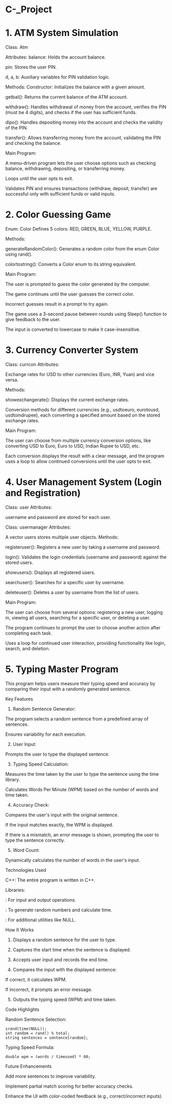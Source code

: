# C-_Project
# 1. ATM System Simulation
  Class: Atm
  
  Attributes:
  balance: Holds the account balance.
  
  pin: Stores the user PIN.
  
  d, a, b: Auxiliary variables for PIN validation logic.
  
  Methods:
  Constructor: Initializes the balance with a given amount.
  
  getbal(): Returns the current balance of the ATM account.
  
  withdraw(): Handles withdrawal of money from the account, verifies the PIN (must be 4 digits), and checks if the user has sufficient funds.
  
  dipo(): Handles depositing money into the account and checks the validity of the PIN.
  
  transfer(): Allows transferring money from the account, validating the PIN and checking the balance.
  
  Main Program:
  
  A menu-driven program lets the user choose options such as checking balance, withdrawing, depositing, or transferring money.
  
  Loops until the user opts to exit.
  
  Validates PIN and ensures transactions (withdraw, deposit, transfer) are successful only with sufficient funds or valid inputs.

# 2. Color Guessing Game
  Enum: Color
  Defines 5 colors: RED, GREEN, BLUE, YELLOW, PURPLE.
  
  Methods:
  
  generateRandomColor(): Generates a random color from the enum Color using rand().
  
  colortostring(): Converts a Color enum to its string equivalent.
  
  Main Program:
  
  The user is prompted to guess the color generated by the computer.
  
  The game continues until the user guesses the correct color.
  
  Incorrect guesses result in a prompt to try again.
  
  The game uses a 3-second pause between rounds using Sleep() function to give feedback to the user.
  
  The input is converted to lowercase to make it case-insensitive.

# 3. Currency Converter System
  Class: currcon
  Attributes:
  
  Exchange rates for USD to other currencies (Euro, INR, Yuan) and vice versa.
  
  Methods:
  
  showexchangerate(): Displays the current exchange rates.
  
  Conversion methods for different currencies (e.g., usdtoeuro, eurotousd, usdtoindrupee), each converting a specified amount based on the stored exchange rates.
  
  Main Program:
  
  The user can choose from multiple currency conversion options, like converting USD to Euro, Euro to USD, Indian Rupee to USD, etc.
  
  Each conversion displays the result with a clear message, and the program uses a loop to allow continued conversions until the user opts to exit.

# 4. User Management System (Login and Registration)
  Class: user
  Attributes:
  
  username and password are stored for each user.
  
  Class: usermanager
  Attributes:
  
  A vector users stores multiple user objects.
  Methods:
  
  registeruser(): Registers a new user by taking a username and password.
  
  login(): Validates the login credentials (username and password) against the stored users.
  
  showusers(): Displays all registered users.
  
  searchuser(): Searches for a specific user by username.
  
  deleteuser(): Deletes a user by username from the list of users.
  
  Main Program:
  
  The user can choose from several options: registering a new user, logging in, viewing all users, searching for a specific user, or deleting a user.
  
  The program continues to prompt the user to choose another action after completing each task.
  
  Uses a loop for continued user interaction, providing functionality like login, search, and deletion.

# 5. Typing Master Program

This program helps users measure their typing speed and accuracy by comparing their input with a randomly generated sentence.

Key Features

1. Random Sentence Generator:

The program selects a random sentence from a predefined array of sentences.

Ensures variability for each execution.



2. User Input:

Prompts the user to type the displayed sentence.



3. Typing Speed Calculation:

Measures the time taken by the user to type the sentence using the time library.

Calculates Words Per Minute (WPM) based on the number of words and time taken.



4. Accuracy Check:

Compares the user's input with the original sentence.

If the input matches exactly, the WPM is displayed.

If there is a mismatch, an error message is shown, prompting the user to type the sentence correctly.



5. Word Count:

Dynamically calculates the number of words in the user's input.




Technologies Used

C++: The entire program is written in C++.

Libraries:

<iostream>: For input and output operations.

<ctime>: To generate random numbers and calculate time.

<cstdio>: For additional utilities like NULL.



How It Works

1. Displays a random sentence for the user to type.


2. Captures the start time when the sentence is displayed.


3. Accepts user input and records the end time.


4. Compares the input with the displayed sentence:

If correct, it calculates WPM.

If incorrect, it prompts an error message.



5. Outputs the typing speed (WPM) and time taken.



Code Highlights

Random Sentence Selection:

    srand(time(NULL));
    int random = rand() % total;
    string sentences = sentence[random];

Typing Speed Formula:

    double wpm = (words / timeused) * 60;


Future Enhancements

Add more sentences to improve variability.

Implement partial match scoring for better accuracy checks.

Enhance the UI with color-coded feedback (e.g., correct/incorrect inputs).

  
